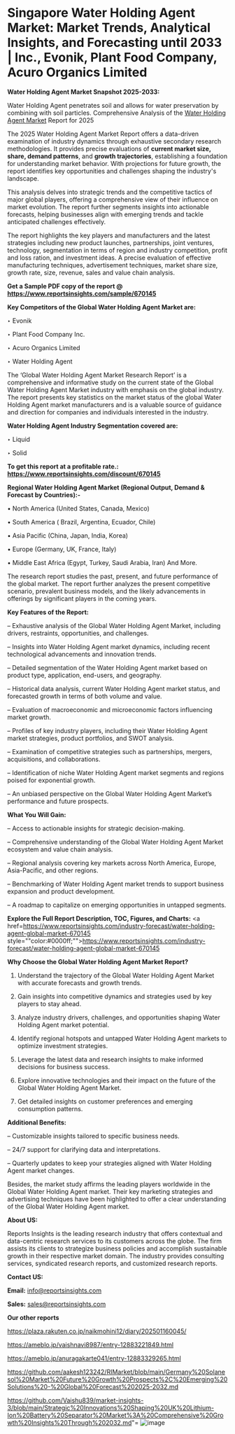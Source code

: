 # Singapore Water Holding Agent Market: Market Trends, Analytical Insights, and Forecasting until 2033 | Inc., Evonik, Plant Food Company, Acuro Organics Limited

<strong>Water Holding Agent Market Snapshot 2025-2033:</strong>

Water Holding Agent penetrates soil and allows for water preservation by combining with soil particles. Comprehensive Analysis of the <a href=https://www.reportsinsights.com/sample/670145>Water Holding Agent Market</a> Report for 2025

The 2025 Water Holding Agent Market Report offers a data-driven examination of industry dynamics through exhaustive secondary research methodologies. It provides precise evaluations of <strong>current market size, share, demand patterns</strong>, and <strong>growth trajectories</strong>, establishing a foundation for understanding market behavior. With projections for future growth, the report identifies key opportunities and challenges shaping the industry's landscape.

This analysis delves into strategic trends and the competitive tactics of major global players, offering a comprehensive view of their influence on market evolution. The report further segments insights into actionable forecasts, helping businesses align with emerging trends and tackle anticipated challenges effectively.

The report highlights the key players and manufacturers and the latest strategies including new product launches, partnerships, joint ventures, technology, segmentation in terms of region and industry competition, profit and loss ration, and investment ideas. A precise evaluation of effective manufacturing techniques, advertisement techniques, market share size, growth rate, size, revenue, sales and value chain analysis.

<strong>Get a Sample PDF copy of the report @ <a href=https://www.reportsinsights.com/sample/670145 style=color:#0000ff;>https://www.reportsinsights.com/sample/670145</a></strong>

<strong>Key Competitors of the Global Water Holding Agent Market are:</strong>

‣ Evonik

‣ Plant Food Company Inc.

‣ Acuro Organics Limited

‣ Water Holding Agent

The ‘Global Water Holding Agent Market Research Report’ is a comprehensive and informative study on the current state of the Global Water Holding Agent Market industry with emphasis on the global industry. The report presents key statistics on the market status of the global Water Holding Agent market manufacturers and is a valuable source of guidance and direction for companies and individuals interested in the industry.

<strong>Water Holding Agent Industry Segmentation covered are:</strong>

‣ Liquid

‣ Solid

<strong>To get this report at a profitable rate.: <a href=https://www.reportsinsights.com/discount/670145 style=color:#0000ff;>https://www.reportsinsights.com/discount/670145</a></strong>

<strong>Regional Water Holding Agent Market (Regional Output, Demand &amp; Forecast by Countries):-</strong>

• North America (United States, Canada, Mexico)

• South America ( Brazil, Argentina, Ecuador, Chile)

• Asia Pacific (China, Japan, India, Korea)

• Europe (Germany, UK, France, Italy)

• Middle East Africa (Egypt, Turkey, Saudi Arabia, Iran) And More.

The research report studies the past, present, and future performance of the global market. The report further analyzes the present competitive scenario, prevalent business models, and the likely advancements in offerings by significant players in the coming years.

<strong>Key Features of the Report:</strong>

– Exhaustive analysis of the Global Water Holding Agent Market, including drivers, restraints, opportunities, and challenges.

– Insights into Water Holding Agent market dynamics, including recent technological advancements and innovation trends.

– Detailed segmentation of the Water Holding Agent market based on product type, application, end-users, and geography.

– Historical data analysis, current Water Holding Agent market status, and forecasted growth in terms of both volume and value.

– Evaluation of macroeconomic and microeconomic factors influencing market growth.

– Profiles of key industry players, including their Water Holding Agent market strategies, product portfolios, and SWOT analysis.

– Examination of competitive strategies such as partnerships, mergers, acquisitions, and collaborations.

– Identification of niche Water Holding Agent market segments and regions poised for exponential growth.

– An unbiased perspective on the Global Water Holding Agent Market’s performance and future prospects.

<strong>What You Will Gain:</strong>

– Access to actionable insights for strategic decision-making.

– Comprehensive understanding of the Global Water Holding Agent Market ecosystem and value chain analysis.

– Regional analysis covering key markets across North America, Europe, Asia-Pacific, and other regions.

– Benchmarking of Water Holding Agent market trends to support business expansion and product development.

– A roadmap to capitalize on emerging opportunities in untapped segments.

<strong>Explore the Full Report Description, TOC, Figures, and Charts:</strong>
<a href=https://www.reportsinsights.com/industry-forecast/water-holding-agent-global-market-670145 style=""color:#0000ff;"">https://www.reportsinsights.com/industry-forecast/water-holding-agent-global-market-670145</a>

<strong>Why Choose the Global Water Holding Agent Market Report?</strong>

1. Understand the trajectory of the Global Water Holding Agent Market with accurate forecasts and growth trends.

2. Gain insights into competitive dynamics and strategies used by key players to stay ahead.

3. Analyze industry drivers, challenges, and opportunities shaping Water Holding Agent market potential.

4. Identify regional hotspots and untapped Water Holding Agent markets to optimize investment strategies.

5. Leverage the latest data and research insights to make informed decisions for business success.

6. Explore innovative technologies and their impact on the future of the Global Water Holding Agent Market.

7. Get detailed insights on customer preferences and emerging consumption patterns.

<strong>Additional Benefits:</strong>

– Customizable insights tailored to specific business needs.

– 24/7 support for clarifying data and interpretations.

– Quarterly updates to keep your strategies aligned with Water Holding Agent market changes.

Besides, the market study affirms the leading players worldwide in the Global Water Holding Agent market. Their key marketing strategies and advertising techniques have been highlighted to offer a clear understanding of the Global Water Holding Agent market.

<strong><strong>About US</strong>:</strong>

Reports Insights is the leading research industry that offers contextual and data-centric research services to its customers across the globe. The firm assists its clients to strategize business policies and accomplish sustainable growth in their respective market domain. The industry provides consulting services, syndicated research reports, and customized research reports.

<strong>Contact US:</strong>

<p class=><b>Email:</b> <a href=mailto:info@reportsinsights.com>info@reportsinsights.com</a></p>
<p class=><b>Sales:</b> <a href=mailto:sales@reportsinsights.com>sales@reportsinsights.com</a></p>

<strong>Our other reports</strong>

<a href=https://plaza.rakuten.co.jp/naikmohini12/diary/202501160045/>https://plaza.rakuten.co.jp/naikmohini12/diary/202501160045/</a>

<a href=https://ameblo.jp/vaishnavi8987/entry-12883221849.html>https://ameblo.jp/vaishnavi8987/entry-12883221849.html</a>

<a href=https://ameblo.jp/anuragakarte041/entry-12883329265.html>https://ameblo.jp/anuragakarte041/entry-12883329265.html</a>

<a href=https://github.com/aakesh123242/RIMarket/blob/main/Germany%20Solanesol%20Market%20Future%20Growth%20Prospects%2C%20Emerging%20Solutions%20-%20Global%20Forecast%202025-2032.md>https://github.com/aakesh123242/RIMarket/blob/main/Germany%20Solanesol%20Market%20Future%20Growth%20Prospects%2C%20Emerging%20Solutions%20-%20Global%20Forecast%202025-2032.md</a>

<a href=https://github.com/Vaishu839/market-insights-3/blob/main/Strategic%20Innovations%20Shaping%20UK%20Lithium-Ion%20Battery%20Separator%20Market%3A%20Comprehensive%20Growth%20Insights%20Through%202032.md>https://github.com/Vaishu839/market-insights-3/blob/main/Strategic%20Innovations%20Shaping%20UK%20Lithium-Ion%20Battery%20Separator%20Market%3A%20Comprehensive%20Growth%20Insights%20Through%202032.md</a>"=
![image](https://github.com/user-attachments/assets/eb844dc3-7b00-4a46-b202-99f2ff6475ac)
